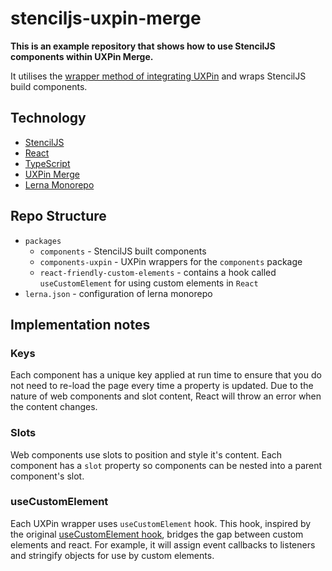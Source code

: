 # stenciljs-uxpin-merge

**This is an example repository that shows how to use StencilJS components within UXPin Merge.** 

It utilises the [wrapper method of integrating UXPin](https://www.uxpin.com/docs/merge/integrating-your-own-components/#integration-with-wrappers-for-components) and wraps StencilJS build components. 

## Technology

- [StencilJS](https://stenciljs.com/)
- [React](https://reactjs.org/)
- [TypeScript](https://www.typescriptlang.org/)
- [UXPin Merge](https://www.uxpin.com/merge)
- [Lerna Monorepo](https://github.com/lerna/lerna)

## Repo Structure

- `packages`
  - `components` - StencilJS built components
  - `components-uxpin` - UXPin wrappers for the `components` package
  - `react-friendly-custom-elements` - contains a hook called `useCustomElement` for using custom elements in `React`
- `lerna.json` - configuration of lerna monorepo

## Implementation notes

### Keys

Each component has a unique key applied at run time to ensure that you do not need to re-load the page every time a property is updated. Due to the nature of web components and slot content, React will throw an error when the content changes.

### Slots

Web components use slots to position and style it's content. Each component has a `slot` property so components can be nested into a parent component's slot.

### useCustomElement

Each UXPin wrapper uses `useCustomElement` hook. This hook, inspired by the original [useCustomElement hook](https://www.npmjs.com/package/use-custom-element), bridges the gap between custom elements and react. For example, it will assign event callbacks to listeners and stringify objects for use by custom elements.

